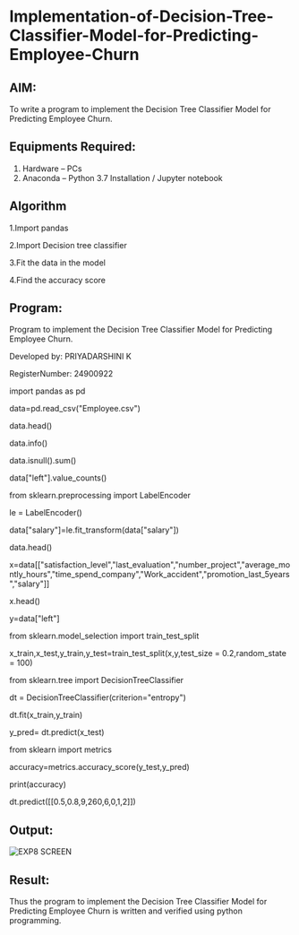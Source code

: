 # Implementation-of-Decision-Tree-Classifier-Model-for-Predicting-Employee-Churn

## AIM:
To write a program to implement the Decision Tree Classifier Model for Predicting Employee Churn.

## Equipments Required:
1. Hardware – PCs
2. Anaconda – Python 3.7 Installation / Jupyter notebook

## Algorithm
1.Import pandas

2.Import Decision tree classifier

3.Fit the data in the model

4.Find the accuracy score 

## Program:

Program to implement the Decision Tree Classifier Model for Predicting Employee Churn.

Developed by: PRIYADARSHINI K

RegisterNumber: 24900922 

import pandas as pd

data=pd.read_csv("Employee.csv")

data.head()

data.info()

data.isnull().sum()

data["left"].value_counts()

from sklearn.preprocessing import LabelEncoder

le = LabelEncoder()

data["salary"]=le.fit_transform(data["salary"])

data.head()

x=data[["satisfaction_level","last_evaluation","number_project","average_montly_hours","time_spend_company","Work_accident","promotion_last_5years","salary"]]

x.head()

y=data["left"]

from sklearn.model_selection import train_test_split

x_train,x_test,y_train,y_test=train_test_split(x,y,test_size = 0.2,random_state = 100)

from sklearn.tree import DecisionTreeClassifier

dt = DecisionTreeClassifier(criterion="entropy")

dt.fit(x_train,y_train)

y_pred= dt.predict(x_test)

from sklearn import metrics

accuracy=metrics.accuracy_score(y_test,y_pred)

print(accuracy)

dt.predict([[0.5,0.8,9,260,6,0,1,2]])



## Output:
![EXP8 SCREEN](https://github.com/user-attachments/assets/cf790a0a-69e9-4a6c-8352-e024e38e3753)


## Result:
Thus the program to implement the  Decision Tree Classifier Model for Predicting Employee Churn is written and verified using python programming.
